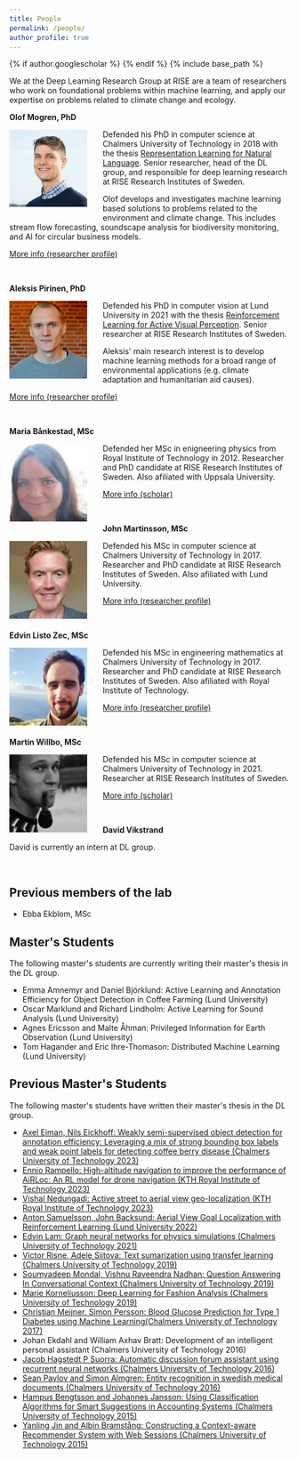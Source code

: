 ```yaml
---
title: People
permalink: /people/
author_profile: true
---
```

{% if author.googlescholar %}
{% endif %}
{% include base_path %}

We at the Deep Learning Research Group at RISE are a team of researchers who work on foundational problems within machine learning, and apply our expertise on problems related to climate change and ecology.

**Olof Mogren, PhD**

<img style="float: left; width: 10em; margin-right: 2em; margin-bottom: 1em;" src="/images/people/mogren.png" />

Defended his PhD in computer science at Chalmers University of Technology in 2018
with the thesis [Representation Learning for Natural Language](https://mogren.one/phd/).
Senior researcher, head of the DL group, and responsible for deep learning research at RISE Research Institutes of Sweden.

Olof develops and investigates machine learning based solutions to problems related to the environment and climate change. This includes stream flow forecasting, soundscape analysis for biodiversity monitoring, and AI for circular business models. 

[More info (researcher profile)](https://mogren.one)

<br break="all" />

**Aleksis Pirinen, PhD**

<img style="float: left; width: 10em; margin-right: 2em; margin-bottom: 1em;" src="/images/people/pirinen.jpg" />

Defended his PhD in computer vision at Lund University in 2021
with the thesis [Reinforcement Learning for Active Visual Perception](https://lup.lub.lu.se/search/publication/6065e35e-b97b-44b8-97b0-a04fe3862a13).
Senior researcher at RISE Research Institutes of Sweden.

Aleksis' main research interest is to develop machine learning methods for a broad range of environmental applications (e.g. climate adaptation and humanitarian aid causes).

[More info (researcher profile)](https://aleksispi.github.io)

<br break="all" />

**Maria Bånkestad, MSc**

<img style="float: left; width: 10em; margin-right: 2em; margin-bottom: 1em;" src="/images/people/bankestad.png" />

Defended her MSc in enigneering physics from Royal Institute of Technology in 2012.
Researcher and PhD candidate at RISE Research Institutes of Sweden.
Also afiliated with Uppsala University.


[More info (scholar)](https://scholar.google.se/citations?user=4tKNCSkAAAAJ&hl=sv&oi=ao)

<br break="all" />

**John Martinsson, MSc**

<img style="float: left; width: 10em; margin-right: 2em; margin-bottom: 1em;" src="/images/people/martinsson.jpg" />

Defended his MSc in computer science at Chalmers University of Technology in 2017.
Researcher and PhD candidate at RISE Research Institutes of Sweden.
Also afiliated with Lund University.


[More info (researcher profile)](https://johnmartinsson.github.io)

<br break="all" />

**Edvin Listo Zec, MSc**

<img style="float: left; width: 10em; margin-right: 2em; margin-bottom: 1em;" src="/images/people/listozec.jpg" />

Defended his MSc in engineering mathematics at Chalmers University of Technology in 2017.
Researcher and PhD candidate at RISE Research Institutes of Sweden.
Also afiliated with Royal Institute of Technology.


[More info (researcher profile)](https://edvinli.github.io)

<br break="all" />

**Martin Willbo, MSc**

<img style="float: left; width: 10em; margin-right: 2em; margin-bottom: 1em;" src="/images/people/willbo.jpg" />

Defended his MSc in computer science at Chalmers University of Technology in 2021.
Researcher at RISE Research Institutes of Sweden.


[More info (scholar)](https://scholar.google.se/citations?hl=sv&user=uuxnINUAAAAJ)

<br break="all" />


**David Vikstrand**

David is currently an intern at DL group.

<br break="all" />



## Previous members of the lab

* Ebba Ekblom, MSc

## Master's Students

The following master's students are currently writing their master's thesis in the DL group.

* Emma Amnemyr and Daniel Björklund: Active Learning and Annotation Efficiency for Object Detection in Coffee Farming (Lund University)
* Oscar Marklund and Richard Lindholm: Active Learning for Sound Analysis (Lund University)
* Agnes Ericsson and Malte Åhman: Privileged Information for Earth Observation (Lund University)
* Tom Hagander and Eric Ihre-Thomason: Distributed Machine Learning (Lund University)

## Previous Master's Students

The following master's students have written their master's thesis in the DL group.

* [Axel Eiman, Nils Eickhoff: Weakly semi-supervised object detection for annotation efficiency: Leveraging a mix of strong bounding box labels and weak point labels for detecting coffee berry disease (Chalmers University of Technology 2023)](https://drive.google.com/file/d/1KHbFBNb-sbOtXQdq2O7nk3l4NOOsPF49/view?usp=sharing)
* [Ennio Rampello: High-altitude navigation to improve the performance of AiRLoc: An RL model for drone navigation (KTH Royal Institute of Technology 2023)](https://drive.google.com/file/d/1wg4znYHNi6AtMfpbGtPquu6ZcZEdMQjy/view?usp=sharing)
* [Vishal Nedungadi: Active street to aerial view geo-localization (KTH Royal Institute of Technology 2023)](https://drive.google.com/file/d/1pfz6ApZWeQm586MAjSNQct9BRN-QNTbi/view?usp=sharing)
* [Anton Samuelsson, John Backsund: Aerial View Goal Localization with Reinforcement Learning (Lund University 2022)](https://lup.lub.lu.se/luur/download?func=downloadFile&recordOId=9088977&fileOId=9089013)
* [Edvin Lam: Graph neural networks for physics simulations (Chalmers University of Technology 2021)](https://mogren.one/group/2021/lam/)
* [Victor Risne, Adele Siitova: Text sumarization using transfer learning (Chalmers University of Technology 2019)](https://mogren.one/group/2019/risne-siitova/)
* [Soumyadeep Mondal, Vishnu Raveendra Nadhan: Question Answering In Conversational Context (Chalmers University of Technology 2019)](https://mogren.one/group/2019/mondal-nadhan/)
* [Marie Korneliusson: Deep Learning for Fashion Analysis (Chalmers University of Technology 2019)](https://odr.chalmers.se/bitstream/20.500.12380/256960/1/256960.pdf)
* [Christian Meijner, Simon Persson: Blood Glucose Prediction for Type 1 Diabetes using Machine Learning(Chalmers University of Technology 2017)](https://mogren.one/group/2017/meijner-persson/)
* Johan Ekdahl and William Axhav Bratt: Development of an intelligent personal assistant (Chalmers University of Technology 2016)
* [Jacob Hagstedt P Suorra: Automatic discussion forum assistant using recurrent neural networks (Chalmers University of Technology 2016)](https://mogren.one/group/2016/jacob-hagstedt/)
* [Sean Pavlov and Simon Almgren: Entity recognition in swedish medical documents (Chalmers University of Technology 2016)](https://mogren.one/group/2016/almgren-pavlov/)
* [Hampus Bengtsson and Johannes Jansson: Using Classification Algorithms for Smart Suggestions in Accounting Systems (Chalmers University of Technology 2015)](https://mogren.one/group/2015/bengtsson-jansson/)
* [Yanling Jin and Albin Bramstång: Constructing a Context-aware Recommender System with Web Sessions (Chalmers University of Technology 2015)](https://mogren.one/group/2015/jin-bramstang/)
